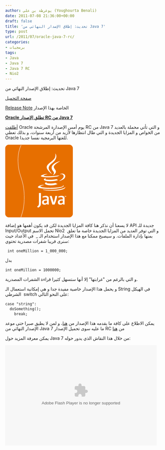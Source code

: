 ```yaml
---
author: يوغرطة بن علي (Youghourta Benali)
date: 2011-07-08 21:36:00+00:00
draft: false
title: 'تحديث: إطلاق الإصدار النهائي من Java 7'
type: post
url: /2011/07/oracle-java-7-rc/
categories:
- برمجيات
tags:
- Java
- Java 7
- Java 7 RC
- Nio2
---
```


تحديث: إطلاق الإصدار النهائي من Java 7

[صفحة التحميل](http://www.oracle.com/technetwork/java/javase/downloads/index.html)

[Release Note](http://www.oracle.com/technetwork/java/javase/jdk7-relnotes-429209.html) الخاصة بهذا الإصدار




[**Oracle تطلق الإصدار RC من Java 7**](https://www.it-scoop.com/2011/07/oracle-java-7-rc/)




[أطلقت](http://blogs.oracle.com/theaquarium/entry/java_7_d_day_is) Oracle يوم أمس الإصدارة المرشحة RC من Java 7 و التي تأتي محملة بالعديد من الخواص و المزايا الجديدة و التي طال انتظارها لأزيد من أربعة سنوات، و بذلك تعطي Oracle للغتها البرمجية نفسا جديدا.




[![](java_logo.gif)
](https://www.it-scoop.com/2011/07/oracle-java-7-rc/)




لا يسعنا أن نذكر هنا كافة المزايا الجديدة لكن قد يكون أهمها هو إضافة API جديدة للـ Input/Output تحمل الاسم Nio2  و التي توفر العديد من المزايا الجديدة خاصة ما تعلق بمنها بإدارة الملفات. و سيصبح ممكنا مع هذا الإصدار استخدام الـ _  في الأعداد حيث سنرى قريبا شفرات مصدرية تحتوي:




    
     int oneMillion = 1_000_000;




بدل




    
    int oneMillion = 1000000;




و التي بالرغم من "غرابتها" إلا أنها ستسهل كثيرا قراءة الشفرات المصدرية.




و يحمل هذا الإصدار خاصية مفيدة جدا و هي إمكانية استعمال الـ String في الهيكل الشرطي  switch على النحو التالي:




    
    case "string":
      doSomething();
        break;




يمكن الاطلاع على كافة ما يقدمه هذا الإصدار من [هنا](https://openjdk.java.net/projects/jdk7/features/)، و لمن لا يطيق صبرا حتى موعد الإصدار النهائي من Java 7 ما عليه سوى تحميل الإصدار RC من [هنا](http://jdk7.java.net/download.html)




يمكن معرفة المزيد حول Java 7 من خلال هذا النقاش الذي يدور حوله:




<!-- more -->



<object classid="clsid:d27cdb6e-ae6d-11cf-96b8-444553540000" width="486" codebase="http://download.macromedia.com/pub/shockwave/cabs/flash/swflash.cab#version=6,0,40,0" id="flashObj" height="322"><embed src="http://c.brightcove.com/services/viewer/federated_f9?isVid=1" pluginspage="http://www.macromedia.com/shockwave/download/index.cgi?P1_Prod_Version=ShockwaveFlash" seamlesstabbing="false" allowscriptaccess="always" swliveconnect="true" id="flashObj" width="486" base="http://يوغرطة بن علي (Youghourta Benali).brightcove.com" allowfullscreen="true" height="322" type="application/x-shockwave-flash" flashvars="videoId=1034537450001&linkBaseURL=http%3A%2F%2Fmedianetwork.oracle.com%2Fmedia%2Fshow%2F16796&playerID=1640183659&playerKey=AQ~~,AAAAAFcSbzI~,OkyYKKfkn3za9MF0qI3Ufg1AerdkqfR3&domain=embed&dynamicStreaming=true"></embed></object>
